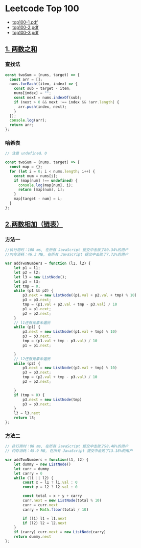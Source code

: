 # Leetcode Top 100

- [top100-1.pdf](https://cdn.jsdelivr.net/gh/exposir/beds@main/others/top100-1.pdf)
- [top100-2.pdf](https://cdn.jsdelivr.net/gh/exposir/beds@main/others/top100-2.pdf)
- [top100-3.pdf](https://cdn.jsdelivr.net/gh/exposir/beds@main/others/top100-3.pdf)

## [1. 两数之和](https://leetcode-cn.com/problems/two-sum/)

### 查找法

```js
const twoSum = (nums, target) => {
  const arr = [];
  nums.forEach((item, index) => {
    const sub = target - item;
    nums[index] = "";
    const next = nums.indexOf(sub);
    if (next > 0 && next !== index && !arr.length) {
      arr.push(index, next);
    }
  });
  console.log(arr);
  return arr;
};
```

### 哈希表

```js
// 注意 undefined、0

const twoSum = (nums, target) => {
  const map = {};
  for (let i = 0; i < nums.length; i++) {
    const num = nums[i];
    if (map[num] !== undefined) {
      console.log(map[num], i);
      return [map[num], i];
    }
    map[target - num] = i;
  }
};
```

## [2.两数相加（链表）](https://leetcode-cn.com/problems/add-two-numbers/submission)

### 方法一

```js
//执行用时：108 ms, 在所有 JavaScript 提交中击败了80.34%的用户
//内存消耗：46.3 MB, 在所有 JavaScript 提交中击败了7.72%的用户

var addTwoNumbers = function (l1, l2) {
    let p1 = l1;
    let p2 = l2;
    let l3 = new ListNode();
    let p3 = l3;
    let tmp = 0;
    while (p1 && p2) {
        p3.next = new ListNode((p1.val + p2.val + tmp) % 10)
        p3 = p3.next;
        tmp = (p1.val + p2.val + tmp - p3.val) / 10
        p1 = p1.next;
        p2 = p2.next;
    }
    // l1还有元素未遍历
    while (p1) {
        p3.next = new ListNode((p1.val + tmp) % 10)
        p3 = p3.next;
        tmp = (p1.val + tmp - p3.val) / 10
        p1 = p1.next;

    }
    // l2还有元素未遍历
    while (p2) {
        p3.next = new ListNode((p2.val + tmp) % 10)
        p3 = p3.next;
        tmp = (p2.val + tmp - p3.val) / 10
        p2 = p2.next;

    }
    if (tmp > 0) {
        p3.next = new ListNode(tmp)
        p3 = p3.next;
    }
    l3 = l3.next
    return l3;
};
```

### 方法二

```js
// 执行用时：88 ms, 在所有 JavaScript 提交中击败了98.48%的用户
// 内存消耗：45.9 MB, 在所有 JavaScript 提交中击败了13.18%的用户

var addTwoNumbers = function(l1, l2) {
    let dummy = new ListNode()
    let curr = dummy
    let carry = 0
    while (l1 || l2) {
        const x = l1 ? l1.val : 0
        const y = l2 ? l2.val : 0

        const total = x + y + carry
        curr.next = new ListNode(total % 10)
        curr = curr.next
        carry = Math.floor(total / 10)

        if (l1) l1 = l1.next
        if (l2) l2 = l2.next
    }
    if (carry) curr.next = new ListNode(carry)
    return dummy.next
};
```
